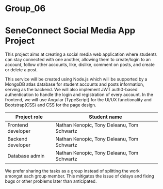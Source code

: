 # Group_06


# SeneConnect Social Media App Project

This project aims at creating a social media web application where students can stay connected with one another, allowing them to create/login to an account, follow other accounts, like, dislike, comment on posts, and create or delete a post.

This service will be created using Node.js which will be supported by a MongoDB atlas database for student accounts and posts information, serving as the backend. We will also implement JWT auth0-based authentication to handle the login and registration of every account. In the frontend, we will use Angular (TypeScript) for the UI/UX functionality and Bootstrap(CSS) and CSS for the page design.

| Project role | Student name |
| ----------- |  ----------- |
| Frontend developer | Nathan Kenopic, Tony Deleanu, Tom Schwartz|
| Backend developer |  Nathan Kenopic, Tony Deleanu, Tom Schwartz|
| Database admin | Nathan Kenopic, Tony Deleanu, Tom Schwartz|

We prefer sharing the tasks as a group instead of splitting the work amongst each group member. This mitigates the issue of delays and fixing bugs or other problems later than anticipated.
